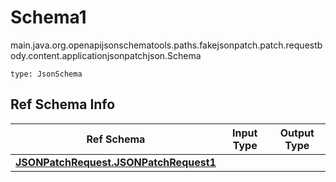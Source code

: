 # Schema1
main.java.org.openapijsonschematools.paths.fakejsonpatch.patch.requestbody.content.applicationjsonpatchjson.Schema
```
type: JsonSchema
```

## Ref Schema Info
Ref Schema | Input Type | Output Type
---------- | ---------- | -----------
[**JSONPatchRequest.JSONPatchRequest1**](../../../../../../hematools/components/schemas/JSONPatchRequest.md) |  | 
